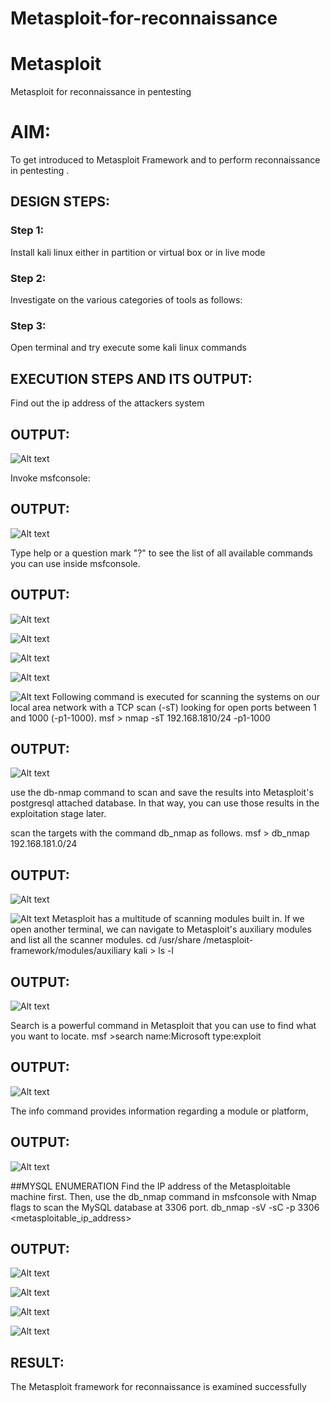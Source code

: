 # Metasploit-for-reconnaissance
# Metasploit
Metasploit for reconnaissance in pentesting

# AIM:

To get introduced to Metasploit Framework and to  perform reconnaissance  in pentesting .

## DESIGN STEPS:

### Step 1:

Install kali linux either in partition or virtual box or in live mode

### Step 2:

Investigate on the various categories of tools as follows:

### Step 3:

Open terminal and try execute some kali linux commands

## EXECUTION STEPS AND ITS OUTPUT:
Find out the ip address of the attackers system
## OUTPUT:

![Alt text](<img/img 1.png>)

Invoke msfconsole:
## OUTPUT:


![Alt text](img/img2.png)

Type help or a question mark "?" to see the list of all available commands you can use inside msfconsole.

## OUTPUT:
![Alt text](img/img3.png)

![Alt text](img/img4.png)

![Alt text](img/img5.png)

![Alt text](img/img6.png)

![Alt text](img/img7.png)
Following command is executed for scanning the systems on our local area network with a TCP scan (-sT) looking for open ports between 1 and 1000 (-p1-1000).
msf >  nmap -sT 192.168.1810/24 -p1-1000
## OUTPUT:

![Alt text](img/img8.png)

use the db-nmap command to scan and save the results into Metasploit's postgresql attached database. In that way, you can use those results in the exploitation stage later.

scan the targets with the command db_nmap as follows.
msf > db_nmap 192.168.181.0/24
## OUTPUT:

![Alt text](img/img9.png)

![Alt text](img/img10.png)
Metasploit has a multitude of scanning modules built in. If we open another terminal, we can navigate to Metasploit's auxiliary modules and list all the scanner modules.
cd /usr/share /metasploit-framework/modules/auxiliary
kali > ls -l
## OUTPUT:

![Alt text](img/img11.png)

Search is a powerful command in Metasploit that you can use to find what you want to locate. 
msf >search name:Microsoft type:exploit
## OUTPUT:
![Alt text](img/img12.png)


The info command provides information regarding a module or platform,
## OUTPUT:
![Alt text](<img/img 13.png>)

##MYSQL ENUMERATION
Find the IP address of the Metasploitable machine first. Then, use the db_nmap command in msfconsole with Nmap flags to scan the MySQL database at 3306 port.
db_nmap -sV -sC -p 3306 <metasploitable_ip_address>
## OUTPUT:
![Alt text](<img/img 14.png>)


![Alt text](<img/img 15.png>)

![Alt text](img/img16.png)

![Alt text](img/img17.png)

## RESULT:
The Metasploit framework for reconnaissance is  examined successfully

